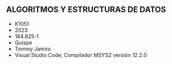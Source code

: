 ## ALGORITMOS Y ESTRUCTURAS DE DATOS
+ K1051
+ 2023
+ 164.825-1
+ Quispe
+ Tommy Jamiro
+ Visual Studio Code; Compilador MSYS2 versión 12.2.0
